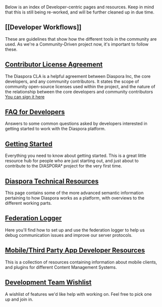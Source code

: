 Below is an index of Developer-centric pages and resources. Keep in mind that this is still being re-worked, and will be further cleaned up in due time.

## [[Developer Workflows]]
These are guidelines that show how the different tools in the community are used. As we're a Community-Driven project now, it's important to follow these.

## [Contributor License Agreement](New-CLA--12-13-10)
The Diaspora CLA is a helpful agreement between Diaspora Inc, the core developers, and any community contributors. It states the scope of community open-source licenses used within the project, and the nature of the relationship between the core developers and community contributors  [You can sign it here](https://spreadsheets.google.com/a/joindiaspora.com/spreadsheet/viewform?formkey=dFdRTnY0TGtfaklKQXZNUndsMlJ2eGc6MQ)

## [FAQ for Developers](FAQ-for-Developers)
Answers to some common questions asked by developers interested in getting started to work with the Diaspora platform.

## [Getting Started](Getting-Started-With-Contributing)
Everything you need to know about getting started. This is a great little resource hub for people who are just starting out, and just about to contribute to the DIASPORA* project for the very first time.

## [Diaspora Technical Resources](Technical-Details)
This page contains some of the more advanced semantic information pertaining to how Diaspora works as a platform, with overviews to the different working parts.

## [Federation Logger](Federation-Logger)
Here you'll find how to set up and use the federation logger to help us debug communication issues and improve our server protocols.

## [Mobile/Third Party App Developer Resources](Mobile-and-Third-Party-Developer-Resources)
This is a collection of resources containing information about mobile clients, and plugins for different Content Management Systems.

## [Development Team Wishlist](Developer-Feature-Wishlist)
A wishlist of features we'd like help with working on. Feel free to pick one up and join in.